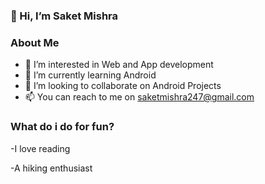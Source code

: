 ### 👋 Hi, I’m Saket Mishra

### About Me
- 👀 I’m interested in Web and App development
- 🌱 I’m currently learning Android
- 💞️ I’m looking to collaborate on Android Projects
- 📫 You can reach to me on saketmishra247@gmail.com

### What do i do for fun?
-I love reading

-A hiking enthusiast

<!---
saket3199/saket3199 is a ✨ special ✨ repository because its `README.md` (this file) appears on your GitHub profile.
You can click the Preview link to take a look at your changes.
--->
